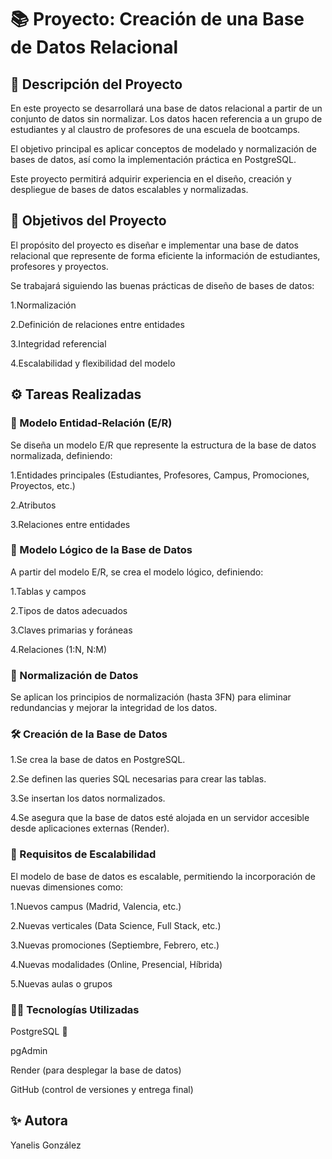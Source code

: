 # 📚 Proyecto: Creación de una Base de Datos Relacional

## 🧩 Descripción del Proyecto

En este proyecto se desarrollará una base de datos relacional a partir de un conjunto de datos sin normalizar.
Los datos hacen referencia a un grupo de estudiantes y al claustro de profesores de una escuela de bootcamps.

El objetivo principal es aplicar conceptos de modelado y normalización de bases de datos, así como la implementación práctica en PostgreSQL.

Este proyecto permitirá adquirir experiencia en el diseño, creación y despliegue de bases de datos escalables y normalizadas.

## 🧠 Objetivos del Proyecto

El propósito del proyecto es diseñar e implementar una base de datos relacional que represente de forma eficiente la información de estudiantes, profesores y proyectos.

Se trabajará siguiendo las buenas prácticas de diseño de bases de datos:

1.Normalización

2.Definición de relaciones entre entidades

3.Integridad referencial

4.Escalabilidad y flexibilidad del modelo

## ⚙️ Tareas Realizadas

### 🧱 Modelo Entidad-Relación (E/R)

Se diseña un modelo E/R que represente la estructura de la base de datos normalizada, definiendo:

1.Entidades principales (Estudiantes, Profesores, Campus, Promociones, Proyectos, etc.)

2.Atributos

3.Relaciones entre entidades

### 🧩 Modelo Lógico de la Base de Datos

A partir del modelo E/R, se crea el modelo lógico, definiendo:

1.Tablas y campos

2.Tipos de datos adecuados

3.Claves primarias y foráneas

4.Relaciones (1:N, N:M)

### 🧹 Normalización de Datos

Se aplican los principios de normalización (hasta 3FN) para eliminar redundancias y mejorar la integridad de los datos.

### 🛠️ Creación de la Base de Datos

1.Se crea la base de datos en PostgreSQL.

2.Se definen las queries SQL necesarias para crear las tablas.

3.Se insertan los datos normalizados.

4.Se asegura que la base de datos esté alojada en un servidor accesible desde aplicaciones externas (Render).

### 🚀 Requisitos de Escalabilidad

El modelo de base de datos es escalable, permitiendo la incorporación de nuevas dimensiones como:

1.Nuevos campus (Madrid, Valencia, etc.)

2.Nuevas verticales (Data Science, Full Stack, etc.)

3.Nuevas promociones (Septiembre, Febrero, etc.)

4.Nuevas modalidades (Online, Presencial, Híbrida)

5.Nuevas aulas o grupos

### 🧑‍💻 Tecnologías Utilizadas

PostgreSQL 🐘

pgAdmin

Render (para desplegar la base de datos)

GitHub (control de versiones y entrega final)

## ✨ Autora
Yanelis González





